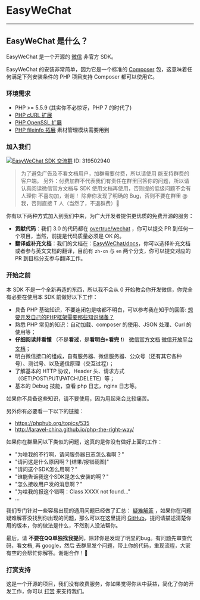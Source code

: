 # EasyWeChat
---

## EasyWeChat 是什么？

EasyWeChat 是一个开源的 [微信](http://www.wechat.com) 非官方 SDK。

EasyWeChat 的安装非常简单，因为它是一个标准的 [Composer](https://getcomposer.org/) 包，这意味着任何满足下列安装条件的 PHP 项目支持 Composer 都可以使用它。

### 环境需求

- PHP >= 5.5.9 (其实你不必惊讶，PHP 7 的时代了)
- [PHP cURL 扩展](http://php.net/manual/en/book.curl.php)
- [PHP OpenSSL 扩展](http://php.net/manual/en/book.openssl.php)
- [PHP fileinfo 拓展](http://php.net/manual/en/book.fileinfo.php) 素材管理模块需要用到


### 加入我们

<a target="_blank" href="http://shang.qq.com/wpa/qunwpa?idkey=b4dcf3ec51a7e8c3c3a746cf450ce59895e5c4ec4fbcb0f80c2cd97c3c6e63e9"><img border="0" src="http://pub.idqqimg.com/wpa/images/group.png" alt="EasyWeChat SDK 交流群" title="EasyWeChat SDK 交流群"></a> ID: 319502940

> 为了避免广告及不看文档用户，加群需要付费，所以请使用 能支持群费的客户端。
> 另外：付费加群不代表我们有责任在群里回答你的问题，所以请认真阅读微信官方文档与 SDK 使用文档再使用，否则提的低级问题不会有人理你
> 不喜勿加，谢谢！
> 除非你发现了明确的 Bug，否则不要在群里 @ 我，否则直接 T 人（当然了，不退群费）:pray:

你有以下两种方式加入到我们中来，为广大开发者提供更优质的免费开源的服务：

- **贡献代码**：我们 3.0 的代码都在 [overtrue/wechat](https://github.com/overtrue/wechat) ，你可以提交 PR 到任何一个项目，当然，前提是代码质量必须是 OK 的。
- **翻译或补充文档**：我们的文档在：[EasyWeChat/docs](https://github.com/easywechat/docs/)，你可以选择补充文档或者参与英文文档的翻译，目前有 `zh-cn` 与 `en` 两个分支，你可以提交对应的 PR 到目标分支参与翻译工作。

### 开始之前

本 SDK 不是一个全新再造的东西，所以我不会从 0 开始教会你开发微信，你完全有必要在使用本 SDK 前做好以下工作：

- 具备 PHP 基础知识，不要连闭包是啥都不明白，可以参考我在知乎的回答: [想要开发自己的PHP框架需要那些知识储备？](http://www.zhihu.com/question/26635323/answer/33812516)
- 熟悉 PHP 常见的知识：自动加载、composer 的使用、JSON 处理、Curl 的使用等；
- **仔细阅读并看懂** （不是**看过**，是**看明白+看完** :exclamation:） [微信官方文档](http://mp.weixin.qq.com/wiki/13/80a1a25adbc46faf2716774c423b3151.html) [微信开放平台文档](https://open.weixin.qq.com/cgi-bin/showdocument?action=dir_list&t=resource/res_list&verify=1&id=open1419318292&token=&lang=zh_CN)；
- 明白微信接口的组成，自有服务器、微信服务器、公众号（还有其它各种号）、测试号、以及通信原理（交互过程）；
- 了解基本的 HTTP 协议，Header 头、请求方式（GET\POST\PUT\PATCH\DELETE）等；
- 基本的 Debug 技能，查看 php 日志，nginx 日志等。

如果你不具备这些知识，请不要使用，因为用起来会比较痛苦。

另外你有必要看一下以下的链接：

- https://phphub.org/topics/535
- http://laravel-china.github.io/php-the-right-way/

如果你在群里问以下类似的问题，这真的是你没有做好上面的工作：

- "为啥我的不行啊，请问服务器日志怎么看啊？"
- "请问这是什么原因啊？[结果/报错截图]"
- "请问这个SDK怎么用啊？"
- "谁能告诉我这个SDK是怎么安装的啊？"
- "怎么接收用户发的消息啊？"
- "为啥我的报这个错啊：Class XXXX not found..."
- ...

我们专门针对一些容易出现的通用问题已经做了汇总： [疑难解答](troubleshooting.html) ，如果你在问题疑难解答没找到你出现的问题，那么可以在这里提问 [GitHub](https://github.com/overtrue/wechat/issues)，提问请描述清楚你用的版本，你的做法是什么，不然别人没法帮你。

最后，请 **不要在QQ单独找我提问**，除非你是发现了明显的bug。有问题先审查代码，看文档, 再 google，然后 去群里发个问题，带上你的代码，重现流程，大家有空的会帮忙你解答。谢谢合作！:pray:


### 打赏支持

这是一个开源的项目，我们没有收费服务，你如果觉得你从中获益，简化了你的开发工作，你可以 [打赏](/donate.html) 来支持我们。
